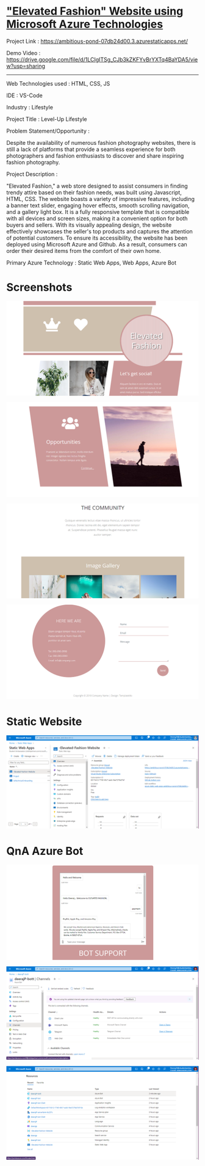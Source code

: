 # ["Elevated Fashion" Website using Microsoft Azure Technologies](https://ambitious-pond-07db24d00.3.azurestaticapps.net/)

Project Link : https://ambitious-pond-07db24d00.3.azurestaticapps.net/

Demo Video : https://drive.google.com/file/d/1LCIgITSg_CJb3kZKFYvBrYXTq4BaYDA5/view?usp=sharing

_______________________________________________________________________________________________________________________________________________________________________

Web Technologies used : HTML, CSS, JS

IDE : VS-Code

Industry : Lifestyle

Project Title : Level-Up Lifestyle

Problem Statement/Opportunity :

Despite the availability of numerous fashion photography websites, there is still a lack of platforms that provide a seamless experience for both photographers and fashion enthusiasts to discover and share inspiring fashion photography.

Project Description :

"Elevated Fashion," a web store designed to assist consumers in finding trendy attire based on their fashion needs, was built using Javascript, HTML, CSS. The website boasts a variety of impressive features, including a banner text slider, engaging hover effects, smooth scrolling navigation, and a gallery light box. It is a fully responsive template that is compatible with all devices and screen sizes, making it a convenient option for both buyers and sellers. With its visually appealing design, the website effectively showcases the seller's top products and captures the attention of potential customers. To ensure its accessibility, the website has been deployed using Microsoft Azure and Github. As a result, consumers can order their desired items from the comfort of their own home.

Primary Azure Technology : Static Web Apps, Web Apps, Azure Bot

# Screenshots

![Screenshot (372)](https://github.com/deerajlucky/-Elevated-Fashion-Website/blob/main/New%20folder/1.png)

![Screenshot (373)](https://github.com/deerajlucky/-Elevated-Fashion-Website/blob/main/New%20folder/2.png)

![Screenshot (374)](https://github.com/deerajlucky/-Elevated-Fashion-Website/blob/main/New%20folder/3.png)

![Screenshot (375)](https://github.com/deerajlucky/-Elevated-Fashion-Website/blob/main/New%20folder/4.png)

# Static Website
![Screenshot (375)](https://github.com/deerajlucky/-Elevated-Fashion-Website/blob/main/New%20folder/png5.png)

# QnA Azure Bot
![Screenshot (375)](https://github.com/deerajlucky/-Elevated-Fashion-Website/blob/main/New%20folder/Screenshot%202023-05-04%20004000.png)

![Screenshot (375)](https://github.com/deerajlucky/-Elevated-Fashion-Website/blob/main/New%20folder/Screenshot%202023-04-27%20231458.png)

![Screenshot (375)](https://github.com/deerajlucky/-Elevated-Fashion-Website/blob/main/New%20folder/Screenshot%202023-04-27%20231720.png)


